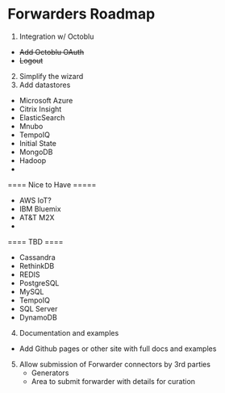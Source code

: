 # Forwarders Roadmap
1. Integration w/ Octoblu
 - ~~Add Octoblu OAuth~~
 - ~~Logout~~
2. Simplify the wizard
3. Add datastores
  - Microsoft Azure
  - Citrix Insight
  - ElasticSearch
  - Mnubo
  - TempoIQ
  - Initial State
  - MongoDB
  - Hadoop 
  - 
  ==== Nice to Have =====
  - AWS IoT?
  - IBM Bluemix
  - AT&T M2X
  - 
  ==== TBD ====
  - Cassandra
  - RethinkDB
  - REDIS
  - PostgreSQL
  - MySQL
  - TempoIQ
  - SQL Server
  - DynamoDB   

4. Documentation and examples
 - Add Github pages or other site with full docs and examples

5. Allow submission of Forwarder connectors by 3rd parties
   - Generators
   - Area to submit forwarder with details for curation
